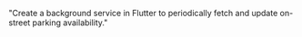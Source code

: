 "Create a background service in Flutter to periodically fetch and update on-street parking availability."